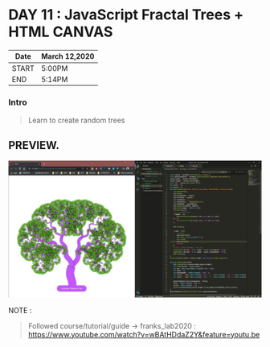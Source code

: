 # DAY 11 : JavaScript Fractal Trees + HTML CANVAS

| Date | March 12,2020 |
| ------ | ------ |
| START |5:00PM |
| END | 5:14PM |

### Intro
> Learn to create random trees 

## PREVIEW.
![Preview](Untitled.jpg)


NOTE : 
> Followed course/tutorial/guide -> franks_lab2020 : https://www.youtube.com/watch?v=wBAtHDdaZ2Y&feature=youtu.be
